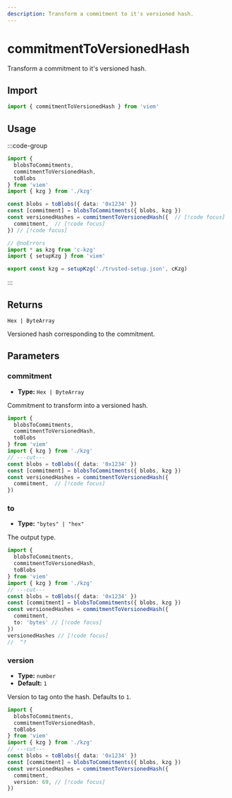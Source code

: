 ```yaml
---
description: Transform a commitment to it's versioned hash.
---
```


# commitmentToVersionedHash

Transform a commitment to it's versioned hash.

## Import

```ts twoslash
import { commitmentToVersionedHash } from 'viem'
```

## Usage

:::code-group

```ts twoslash [example.ts]
import { 
  blobsToCommitments, 
  commitmentToVersionedHash, 
  toBlobs 
} from 'viem'
import { kzg } from './kzg'

const blobs = toBlobs({ data: '0x1234' })
const [commitment] = blobsToCommitments({ blobs, kzg })
const versionedHashes = commitmentToVersionedHash({  // [!code focus]
  commitment,  // [!code focus]
}) // [!code focus]
```

```ts twoslash [kzg.ts] filename="kzg.ts"
// @noErrors
import * as kzg from 'c-kzg'
import { setupKzg } from 'viem'

export const kzg = setupKzg('./trusted-setup.json', cKzg)
```

:::

## Returns

`Hex | ByteArray`

Versioned hash corresponding to the commitment.

## Parameters

### commitment

- **Type:** `Hex | ByteArray`

Commitment to transform into a versioned hash.

```ts twoslash
import { 
  blobsToCommitments, 
  commitmentToVersionedHash, 
  toBlobs 
} from 'viem'
import { kzg } from './kzg'
// ---cut---
const blobs = toBlobs({ data: '0x1234' })
const [commitment] = blobsToCommitments({ blobs, kzg })
const versionedHashes = commitmentToVersionedHash({ 
  commitment,  // [!code focus]
})
```

### to

- **Type:** `"bytes" | "hex"`

The output type.

```ts twoslash
import { 
  blobsToCommitments, 
  commitmentToVersionedHash, 
  toBlobs 
} from 'viem'
import { kzg } from './kzg'
// ---cut---
const blobs = toBlobs({ data: '0x1234' })
const [commitment] = blobsToCommitments({ blobs, kzg })
const versionedHashes = commitmentToVersionedHash({ 
  commitment, 
  to: 'bytes' // [!code focus]
})
versionedHashes // [!code focus]
//  ^?


```

### version

- **Type:** `number`
- **Default:** `1`

Version to tag onto the hash. Defaults to `1`.

```ts twoslash
import { 
  blobsToCommitments, 
  commitmentToVersionedHash, 
  toBlobs 
} from 'viem'
import { kzg } from './kzg'
// ---cut---
const blobs = toBlobs({ data: '0x1234' })
const [commitment] = blobsToCommitments({ blobs, kzg })
const versionedHashes = commitmentToVersionedHash({ 
  commitment, 
  version: 69, // [!code focus]
})
```